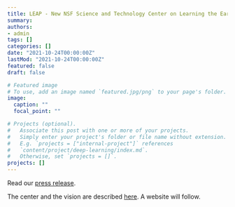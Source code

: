 ```yaml
---
title: LEAP - New NSF Science and Technology Center on Learning the Earth with Artificial Intelligence and Physics
summary:  
authors:
- admin
tags: []
categories: []
date: "2021-10-24T00:00:00Z"
lastMod: "2021-10-24T00:00:00Z"
featured: false
draft: false

# Featured image
# To use, add an image named `featured.jpg/png` to your page's folder. 
image:
  caption: ""
  focal_point: ""

# Projects (optional).
#   Associate this post with one or more of your projects.
#   Simply enter your project's folder or file name without extension.
#   E.g. `projects = ["internal-project"]` references 
#   `content/project/deep-learning/index.md`.
#   Otherwise, set `projects = []`.
projects: []
---
```


Read our [press release](https://www.nyu.edu/about/news-publications/news/2021/september/nyu-to-join-nsf-backed-ai-based-climate-modeling-center.html).

The center and the vision are described [here](https://www.nyu.edu/about/news-publications/news/2021/september/nyu-to-join-nsf-backed-ai-based-climate-modeling-center.html).
A website will follow. 
